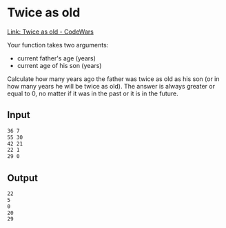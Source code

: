 # Twice as old
[Link: Twice as old - CodeWars](https://www.codewars.com/kata/5b853229cfde412a470000d0/train/python)

Your function takes two arguments:
- current father's age (years)
- current age of his son (years)

Сalculate how many years ago the father was twice as old as his son (or in how many years he will be twice as old). The answer is always greater or equal to 0, no matter if it was in the past or it is in the future.

## Input
```bash
36 7
55 30
42 21
22 1
29 0
```

## Output
```bash
22
5
0
20
29
```